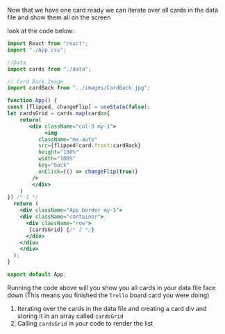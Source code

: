Now that we have one card ready we can iterate over all cards in the data file and show them all on the screen

look at the code below:
```jsx
import React from "react";
import "./App.css";

//Data
import cards from "./data";

// Card Back Image
import cardBack from "../images/CardBack.jpg";

function App() {
const [flipped, changeFlip] = useState(false); 
let cardsGrid = cards.map(card=>{
    return(
       <div className="col-3 my-1"> 
            <img
          className="mx-auto" 
          src={flipped?card.front:cardBack} 
          height="100%"
          width="100%"
          key="back"
          onClick={() => changeFlip(true)} 
        />
        </div>
    )
}) /* 1 */
  return (
    <div className="App border my-5">
    <div className="container">
      <div className="row">
       {cardsGrid} {/* 2 */}
      </div>
    </div>
    </div>
  );
}

export default App;

```
Running the code above will you show you all cards in your data file face down (This means you finished the `Trello` board card you were doing)

1. Iterating over the cards in the data file and creating a card div and storing it in an array called `cardsGrid`
2. Calling `cardsGrid` in your code to render the list

